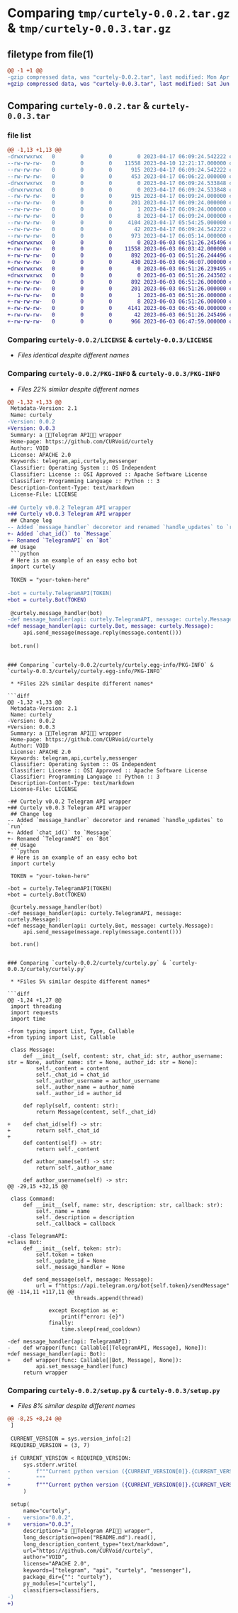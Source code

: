 # Comparing `tmp/curtely-0.0.2.tar.gz` & `tmp/curtely-0.0.3.tar.gz`

## filetype from file(1)

```diff
@@ -1 +1 @@
-gzip compressed data, was "curtely-0.0.2.tar", last modified: Mon Apr 17 06:09:24 2023, max compression
+gzip compressed data, was "curtely-0.0.3.tar", last modified: Sat Jun  3 06:51:26 2023, max compression
```

## Comparing `curtely-0.0.2.tar` & `curtely-0.0.3.tar`

### file list

```diff
@@ -1,13 +1,13 @@
-drwxrwxrwx   0        0        0        0 2023-04-17 06:09:24.542222 curtely-0.0.2/
--rw-rw-rw-   0        0        0    11558 2023-04-10 12:21:17.000000 curtely-0.0.2/LICENSE
--rw-rw-rw-   0        0        0      915 2023-04-17 06:09:24.542222 curtely-0.0.2/PKG-INFO
--rw-rw-rw-   0        0        0      453 2023-04-17 06:06:22.000000 curtely-0.0.2/README.md
-drwxrwxrwx   0        0        0        0 2023-04-17 06:09:24.533848 curtely-0.0.2/curtely/
-drwxrwxrwx   0        0        0        0 2023-04-17 06:09:24.533848 curtely-0.0.2/curtely/curtely.egg-info/
--rw-rw-rw-   0        0        0      915 2023-04-17 06:09:24.000000 curtely-0.0.2/curtely/curtely.egg-info/PKG-INFO
--rw-rw-rw-   0        0        0      201 2023-04-17 06:09:24.000000 curtely-0.0.2/curtely/curtely.egg-info/SOURCES.txt
--rw-rw-rw-   0        0        0        1 2023-04-17 06:09:24.000000 curtely-0.0.2/curtely/curtely.egg-info/dependency_links.txt
--rw-rw-rw-   0        0        0        8 2023-04-17 06:09:24.000000 curtely-0.0.2/curtely/curtely.egg-info/top_level.txt
--rw-rw-rw-   0        0        0     4104 2023-04-17 05:54:25.000000 curtely-0.0.2/curtely/curtely.py
--rw-rw-rw-   0        0        0       42 2023-04-17 06:09:24.542222 curtely-0.0.2/setup.cfg
--rw-rw-rw-   0        0        0      973 2023-04-17 06:05:14.000000 curtely-0.0.2/setup.py
+drwxrwxrwx   0        0        0        0 2023-06-03 06:51:26.245496 curtely-0.0.3/
+-rw-rw-rw-   0        0        0    11558 2023-06-03 06:03:42.000000 curtely-0.0.3/LICENSE
+-rw-rw-rw-   0        0        0      892 2023-06-03 06:51:26.244496 curtely-0.0.3/PKG-INFO
+-rw-rw-rw-   0        0        0      430 2023-06-03 06:46:07.000000 curtely-0.0.3/README.md
+drwxrwxrwx   0        0        0        0 2023-06-03 06:51:26.239495 curtely-0.0.3/curtely/
+drwxrwxrwx   0        0        0        0 2023-06-03 06:51:26.243502 curtely-0.0.3/curtely/curtely.egg-info/
+-rw-rw-rw-   0        0        0      892 2023-06-03 06:51:26.000000 curtely-0.0.3/curtely/curtely.egg-info/PKG-INFO
+-rw-rw-rw-   0        0        0      201 2023-06-03 06:51:26.000000 curtely-0.0.3/curtely/curtely.egg-info/SOURCES.txt
+-rw-rw-rw-   0        0        0        1 2023-06-03 06:51:26.000000 curtely-0.0.3/curtely/curtely.egg-info/dependency_links.txt
+-rw-rw-rw-   0        0        0        8 2023-06-03 06:51:26.000000 curtely-0.0.3/curtely/curtely.egg-info/top_level.txt
+-rw-rw-rw-   0        0        0     4141 2023-06-03 06:45:40.000000 curtely-0.0.3/curtely/curtely.py
+-rw-rw-rw-   0        0        0       42 2023-06-03 06:51:26.245496 curtely-0.0.3/setup.cfg
+-rw-rw-rw-   0        0        0      966 2023-06-03 06:47:59.000000 curtely-0.0.3/setup.py
```

### Comparing `curtely-0.0.2/LICENSE` & `curtely-0.0.3/LICENSE`

 * *Files identical despite different names*

### Comparing `curtely-0.0.2/PKG-INFO` & `curtely-0.0.3/PKG-INFO`

 * *Files 22% similar despite different names*

```diff
@@ -1,32 +1,33 @@
 Metadata-Version: 2.1
 Name: curtely
-Version: 0.0.2
+Version: 0.0.3
 Summary: a 🧑‍💻Telegram API🧑‍💻 wrapper
 Home-page: https://github.com/CURVoid/curtely
 Author: VOID
 License: APACHE 2.0
 Keywords: telegram,api,curtely,messenger
 Classifier: Operating System :: OS Independent
 Classifier: License :: OSI Approved :: Apache Software License
 Classifier: Programming Language :: Python :: 3
 Description-Content-Type: text/markdown
 License-File: LICENSE
 
-## Curtely v0.0.2 Telegram API wrapper
+## Curtely v0.0.3 Telegram API wrapper
 ## Change log
-- Added `message_handler` decoretor and renamed `handle_updates` to `run`
+- Added `chat_id()` to `Message`
+- Renamed `TelegramAPI` on `Bot`
 ## Usage
 ```python
 # Here is an example of an easy echo bot
 import curtely
 
 TOKEN = "your-token-here"
 
-bot = curtely.TelegramAPI(TOKEN)
+bot = curtely.Bot(TOKEN)
 
 @curtely.message_handler(bot)
-def message_handler(api: curtely.TelegramAPI, message: curtely.Message):
+def message_handler(api: curtely.Bot, message: curtely.Message):
     api.send_message(message.reply(message.content()))
 
 bot.run()
 ```
```

### Comparing `curtely-0.0.2/curtely/curtely.egg-info/PKG-INFO` & `curtely-0.0.3/curtely/curtely.egg-info/PKG-INFO`

 * *Files 22% similar despite different names*

```diff
@@ -1,32 +1,33 @@
 Metadata-Version: 2.1
 Name: curtely
-Version: 0.0.2
+Version: 0.0.3
 Summary: a 🧑‍💻Telegram API🧑‍💻 wrapper
 Home-page: https://github.com/CURVoid/curtely
 Author: VOID
 License: APACHE 2.0
 Keywords: telegram,api,curtely,messenger
 Classifier: Operating System :: OS Independent
 Classifier: License :: OSI Approved :: Apache Software License
 Classifier: Programming Language :: Python :: 3
 Description-Content-Type: text/markdown
 License-File: LICENSE
 
-## Curtely v0.0.2 Telegram API wrapper
+## Curtely v0.0.3 Telegram API wrapper
 ## Change log
-- Added `message_handler` decoretor and renamed `handle_updates` to `run`
+- Added `chat_id()` to `Message`
+- Renamed `TelegramAPI` on `Bot`
 ## Usage
 ```python
 # Here is an example of an easy echo bot
 import curtely
 
 TOKEN = "your-token-here"
 
-bot = curtely.TelegramAPI(TOKEN)
+bot = curtely.Bot(TOKEN)
 
 @curtely.message_handler(bot)
-def message_handler(api: curtely.TelegramAPI, message: curtely.Message):
+def message_handler(api: curtely.Bot, message: curtely.Message):
     api.send_message(message.reply(message.content()))
 
 bot.run()
 ```
```

### Comparing `curtely-0.0.2/curtely/curtely.py` & `curtely-0.0.3/curtely/curtely.py`

 * *Files 5% similar despite different names*

```diff
@@ -1,24 +1,27 @@
 import threading
 import requests
 import time
 
-from typing import List, Type, Callable
+from typing import List, Callable
 
 class Message:
     def __init__(self, content: str, chat_id: str, author_username: str = None, author_name: str = None, author_id: str = None):
         self._content = content
         self._chat_id = chat_id
         self._author_username = author_username
         self._author_name = author_name
         self._author_id = author_id
 
     def reply(self, content: str):
         return Message(content, self._chat_id)
     
+    def chat_id(self) -> str:
+        return self._chat_id
+    
     def content(self) -> str:
         return self._content
     
     def author_name(self) -> str:
         return self._author_name
     
     def author_username(self) -> str:
@@ -29,15 +32,15 @@
     
 class Command:
     def __init__(self, name: str, description: str, callback: str):
         self._name = name
         self._description = description
         self._callback = callback
 
-class TelegramAPI:
+class Bot:
     def __init__(self, token: str):
         self.token = token
         self._update_id = None
         self._message_handler = None
 
     def send_message(self, message: Message):
         url = f"https://api.telegram.org/bot{self.token}/sendMessage"
@@ -114,11 +117,11 @@
                     threads.append(thread)
                 
             except Exception as e:
                 print(f"error: {e}")
             finally:
                 time.sleep(read_cooldown)
 
-def message_handler(api: TelegramAPI):
-    def wrapper(func: Callable[[TelegramAPI, Message], None]):
+def message_handler(api: Bot):
+    def wrapper(func: Callable[[Bot, Message], None]):
         api.set_message_handler(func)
     return wrapper
```

### Comparing `curtely-0.0.2/setup.py` & `curtely-0.0.3/setup.py`

 * *Files 8% similar despite different names*

```diff
@@ -8,25 +8,24 @@
 ]
 
 CURRENT_VERSION = sys.version_info[:2]
 REQUIRED_VERSION = (3, 7)
 
 if CURRENT_VERSION < REQUIRED_VERSION:
     sys.stderr.write(
-        f"""Current python version ({CURRENT_VERSION[0]}.{CURRENT_VERSION[1]}) is lower than required ({REQUIRED_VERSION[0]}.{REQUIRED_VERSION[1]})
-        """
+        f"""Current python version ({CURRENT_VERSION[0]}.{CURRENT_VERSION[1]}) is lower than required ({REQUIRED_VERSION[0]}.{REQUIRED_VERSION[1]})"""
     )
 
 setup(
     name="curtely",
-    version="0.0.2",
+    version="0.0.3",
     description="a 🧑‍💻Telegram API🧑‍💻 wrapper",
     long_description=open("README.md").read(),
     long_description_content_type="text/markdown",
     url="https://github.com/CURVoid/curtely",
     author="VOID",
     license="APACHE 2.0", 
     keywords=["telegram", "api", "curtely", "messenger"],
     package_dir={"": "curtely"},
     py_modules=["curtely"],
     classifiers=classifiers,
-)
+)
```

